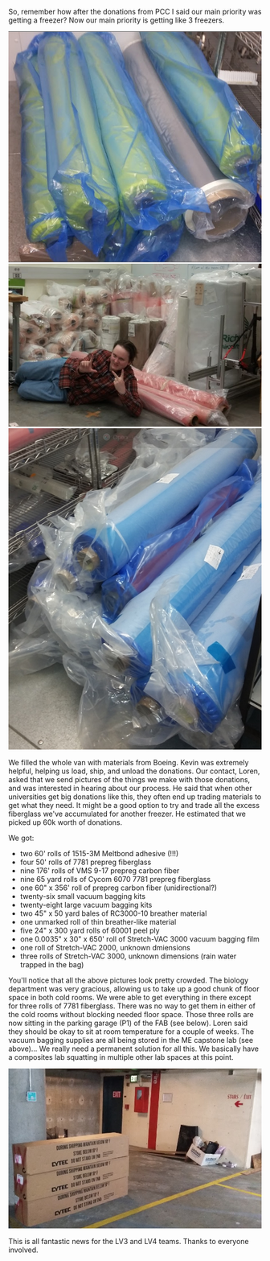 So, remember how after the donations from PCC I said our main priority was getting a freezer? Now our main priority is getting like 3 freezers.

![lots of fiberglass in the left hand biology cold room](leftColdRoom.png)![lots of vacuum bagging materials in the ME capstone lab](vacBagHaul.png)![lots of CF, FG, and adhesive in the right hand biology cold room](rightColdRoom.png)

We filled the whole van with materials from Boeing. Kevin was extremely helpful, helping us load, ship, and unload the donations. Our contact, Loren, asked that we send pictures of the things we make with those donations, and was interested in hearing about our process. He said that when other universities get big donations like this, they often end up trading materials to get what they need. It might be a good option to try and trade all the excess fiberglass we've accumulated for another freezer. He estimated that we picked up 60k worth of donations. 

We got:
* two 60' rolls of 1515-3M Meltbond adhesive (!!!)
* four 50' rolls of 7781 prepreg fiberglass
* nine 176' rolls of VMS 9-17 prepreg carbon fiber
* nine 65 yard rolls of Cycom 6070 7781 prepreg fiberglass
* one 60" x 356' roll of prepreg carbon fiber (unidirectional?)
* twenty-six small vacuum bagging kits
* twenty-eight large vacuum bagging kits
* two 45" x 50 yard bales of RC3000-10 breather material
* one unmarked roll of thin breather-like material
* five 24" x 300 yard rolls of 60001 peel ply
* one 0.0035" x 30" x 650' roll of Stretch-VAC 3000 vacuum bagging film
* one roll of Stretch-VAC 2000, unknown dmiensions
* three rolls of Stretch-VAC 3000, unknown dimensions (rain water trapped in the bag)

You'll notice that all the above pictures look pretty crowded. The biology department was very gracious, allowing us to take up a good chunk of floor space in both cold rooms. We were able to get everything in there except for three rolls of 7781 fiberglass. There was no way to get them in either of the cold rooms without blocking needed floor space. Those three rolls are now sitting in the parking garage (P1) of the FAB (see below). Loren said they should be okay to sit at room temperature for a couple of weeks. The vacuum bagging supplies are all being stored in the ME capstone lab (see above)... We really need a permanent solution for all this. We basically have a composites lab squatting in multiple other lab spaces at this point. 

![FG rolls sitting in the FAB parking garage :(](garageFG.png)

This is all fantastic news for the LV3 and LV4 teams. Thanks to everyone involved. 
